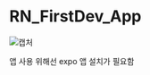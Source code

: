 # RN_FirstDev_App


![캡처](https://user-images.githubusercontent.com/38012855/141279723-b0ef895c-cfa6-41e3-9354-5c6ab979dcf3.JPG)


앱 사용 위해선 expo 앱 설치가 필요함
